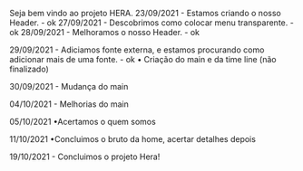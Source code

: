 Seja bem vindo ao projeto HERA.
23/09/2021 - Estamos criando o nosso Header. - ok
27/09/2021 - Descobrimos como colocar menu transparente. - ok
28/09/2021 - Melhoramos o nosso Header. - ok

29/09/2021 - Adiciamos fonte externa, e estamos procurando como adicionar mais de uma fonte. - ok
• Criação do main e da time line (não finalizado)

30/09/2021 - Mudança do main

04/10/2021 - Melhorias do main

05/10/2021 
•Acertamos o quem somos

11/10/2021
•Concluimos o bruto da home, acertar detalhes depois

19/10/2021 - Concluimos o projeto Hera!